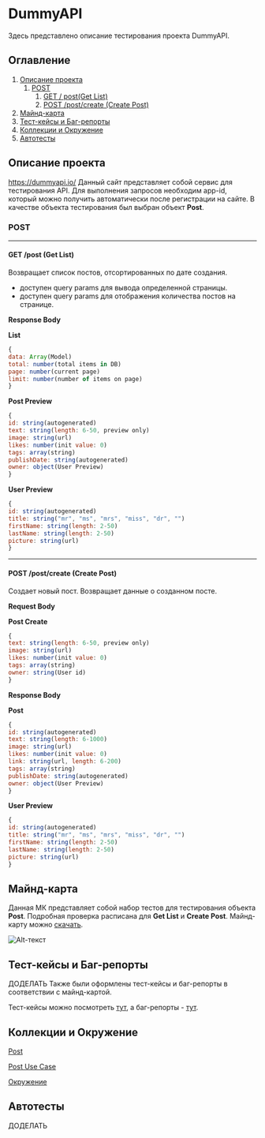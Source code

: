 # DummyAPI

Здесь представлено описание тестирования проекта DummyAPI.


## Оглавление
1. [Описание проекта](#описание-проекта)
    1. [POST](#post)
        1. [GET / post(Get List)](#get-post-get-list)
        2. [POST /post/create (Create Post)](#post-postcreate-create-post)
2. [Майнд-карта](#майнд-карта)
3. [Тест-кейсы и Баг-репорты](#тест-кейсы-и-баг-репорты)
4. [Коллекции и Окружение](#коллекции-и-окружение)
5. [Автотесты](#автотесты)


## Описание проекта

https://dummyapi.io/ Данный сайт представляет собой сервис для тестирования API. Для выполнения запросов необходим app-id, который можно получить автоматически после регистрации на сайте. В качестве объекта тестирования был выбран объект **Post**.


### POST
_____

#### GET /post (Get List)
Возвращает список постов, отсортированных по дате создания.
- доступен query params для вывода определенной страницы.
- доступен query params для отображения количества постов на странице.

**Response Body**

**List**
```javascript
{
data: Array(Model)
total: number(total items in DB)
page: number(current page)
limit: number(number of items on page)
}
```

**Post Preview**
```javascript
{
id: string(autogenerated)
text: string(length: 6-50, preview only)
image: string(url)
likes: number(init value: 0)
tags: array(string)
publishDate: string(autogenerated)
owner: object(User Preview)
}
```

**User Preview**
```javascript
{
id: string(autogenerated)
title: string("mr", "ms", "mrs", "miss", "dr", "")
firstName: string(length: 2-50)
lastName: string(length: 2-50)
picture: string(url)
}
```
_____
#### POST /post/create (Create Post)
Создает новый пост. Возвращает данные о созданном посте.

**Request Body**

**Post Create**
```javascript
{
text: string(length: 6-50, preview only)
image: string(url)
likes: number(init value: 0)
tags: array(string)
owner: string(User id)
}
```

**Response Body**

**Post**
```javascript
{
id: string(autogenerated)
text: string(length: 6-1000)
image: string(url)
likes: number(init value: 0)
link: string(url, length: 6-200)
tags: array(string)
publishDate: string(autogenerated)
owner: object(User Preview)
}
```

**User Preview**
```javascript
{
id: string(autogenerated)
title: string("mr", "ms", "mrs", "miss", "dr", "")
firstName: string(length: 2-50)
lastName: string(length: 2-50)
picture: string(url)
}
```


## Майнд-карта
Данная МК представляет собой набор тестов для тестирования объекта **Post**. Подробная проверка расписана для **Get List** и **Create Post**.
Майнд-карту можно [скачать](https://github.com/LesyaTester/DummyAPI/blob/main/DummyAPI.xmind).

![Alt-текст](https://i.imgur.com/WAkMnDj.png "МК")

## Тест-кейсы и Баг-репорты
ДОДЕЛАТЬ
Также были оформлены тест-кейсы и баг-репорты в соответствии с майнд-картой.

Тест-кейсы можно посмотреть [тут](https://docs.google.com/spreadsheets/d/1Oa3GfswJRE9JRMjEbxRRaC9F5ieCOHGqAL4nK5PMgF4/edit?usp=sharing), а баг-репорты - [тут](https://docs.google.com/spreadsheets/d/1sYBQzHd1aoZq-LwWPNHRv8isN1FYp_Dh-hkiF8LtIXw/edit?usp=sharing).

## Коллекции и Окружение
[Post](https://github.com/LesyaTester/DummyAPI/blob/main/Post.postman_collection.json)

[Post Use Case](https://github.com/LesyaTester/DummyAPI/blob/main/PostUseCase.postman_collection.json)

[Окружение](https://github.com/LesyaTester/DummyAPI/blob/main/DummiAPI.postman_environment.json)

## Автотесты
ДОДЕЛАТЬ
